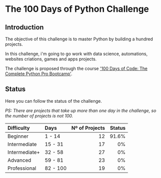 # The 100 Days of Python Challenge

## Introduction

The objective of this challenge is to master Python by building a hundred projects.

In this challenge, i'm going to go work with data science, automations, websites criations, games and apps projects.

The challenge is proposed through the course ['100 Days of Code: The Complete Python Pro Bootcamp'](www.udemy.com/course/100-days-of-code/).

## Status

Here you can follow the status of the challenge. 

*PS: There are projects that take up more than one day in the challenge, so the number of projects is not 100.*

| Difficulty    | Days      | Nº of Projects | Status |
|:--------------|:----------|---------------:|-------:|
| Beginner      | 1 - 14    | 12             | 91.6%  |
| Intermediate  | 15 - 31   | 17             | 0%     |
| Intermediate+ | 32 - 58   | 27             | 0%     |
| Advanced      | 59 - 81   | 23             | 0%     |
| Professional  | 82 - 100  | 19             | 0%     |
